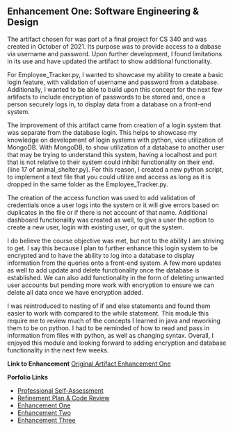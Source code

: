 ## Enhancement One: Software Engineering & Design

The artifact chosen for was part of a final project for CS 340 and was created in October of 2021. Its purpose was to provide access to a dabase via username and password.  Upon further development, I found limitations in its use and have updated the artifact to show additional functionality.

For Employee_Tracker.py, I wanted to showcase my ability to create a basic login feature, with validation of username and password from a database.  Additionally, I wanted to be able to build upon this concept for the next few artifacts to include encryption of passwords to be stored and, once a person securely logs in, to display data from a database on a front-end system.

The improvement of this artifact came from creation of a login system that was separate from the database login.  This helps to showcase my knowledge on development of login systems with python, vice utilization of MongoDB.  With MongoDB, to show utilization of a database to another user that may be trying to understand this system, having a localhost and port that is not relative to their system could inhibit functionality on their end. (line 17 of animal_shelter.py).  For this reason, I created a new python script, to implement a text file that you could utilize and access as long as it is dropped in the same folder as the Employee_Tracker.py.

The creation of the access function was used to add validation of credentials once a user logs into the system or it will give errors based on duplicates in the file or if there is not account of that name.  Additional dashboard functionality was created as well, to give a user the option to create a new user, login with existing user, or quit the system.

I do believe the course objective was met, but not to the ability I am striving to get.  I say this because I plan to further enhance this login system to be encrypted and to have the ability to log into a database to display information from the queries onto a front-end system.  A few more updates as well to add update and delete functionality once the database is established. We can also add functionality in the form of deleting unwanted user accounts but pending more work with encryption to ensure we can delete all data once we have encryption added.

I was reintroduced to nesting of if and else statements and found them easier to work with compared to the while statement.  This module this require me to review much of the concepts I learned in java and reworking them to be on python.  I had to be reminded of how to read and pass in information from files with python, as well as changing syntax.  Overall, I enjoyed this module and looking forward to adding encryption and database functionality in the next few weeks. 


**Link to Enhancement**
[Original Artifact ](https://mikeariv.github.io/animal_shelter.py)
[Enhancement One ](https://mikeariv.github.io/Employee_Tracker.py)

**Porfolio Links**<br>
* [Professional Self-Assessment](https://mikeariv.github.io/index.html)<br>
* [Refinement Plan & Code Review](https://mikeariv.github.io/CodeReview.html)<br>
* [Enhancement One](https://mikeariv.github.io/EnhancementOne.html)<br>
* [Enhancement Two](https://mikeariv.github.io/EnhancementTwo.html)<br>
* [Enhancement Three](https://mikeariv.github.io/EnhancementThree.html)
